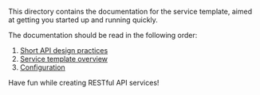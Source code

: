 This directory contains the documentation for the service template, aimed at
getting you started up and running quickly.

The documentation should be read in the following order:

1. [Short API design practices](api-design.md)
2. [Service template overview](template.md)
3. [Configuration](config.md)

Have fun while creating RESTful API services!

